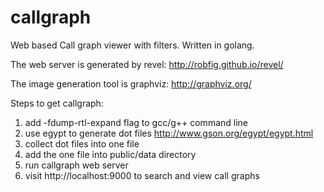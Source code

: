 callgraph
=========

Web based Call graph viewer with filters. Written in golang.

The web server is generated by revel:
http://robfig.github.io/revel/

The image generation tool is graphviz:
http://graphviz.org/

Steps to get callgraph:
1. add -fdump-rtl-expand flag to gcc/g++ command line
2. use egypt to generate dot files 
http://www.gson.org/egypt/egypt.html
3. collect dot files into one file
4. add the one file into public/data directory
5. run callgraph web server
6. visit http://localhost:9000 to search and view call graphs
